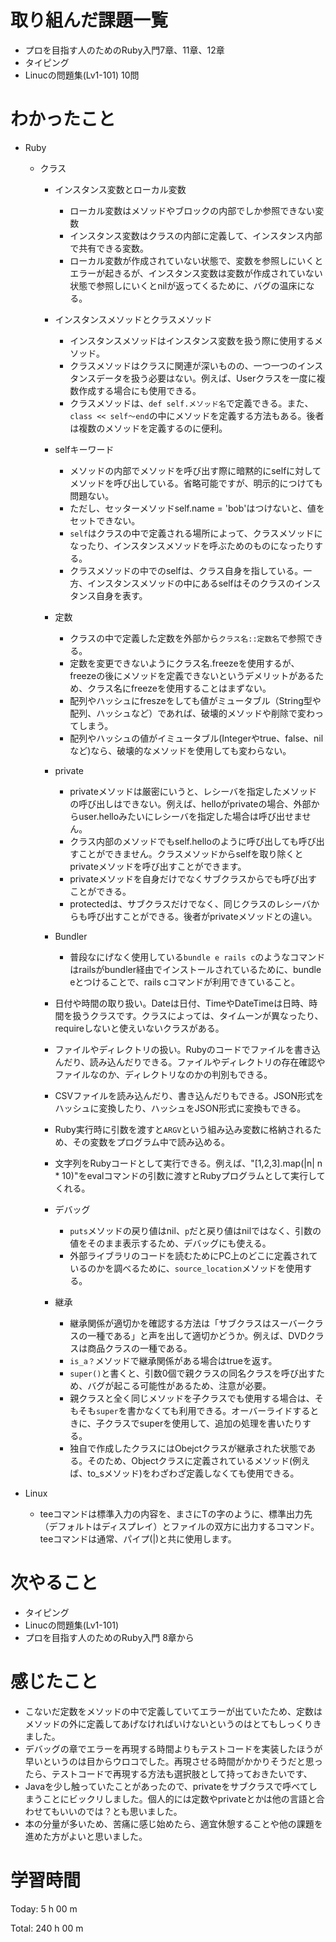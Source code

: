 # 取り組んだ課題一覧
- プロを目指す人のためのRuby入門7章、11章、12章
- タイピング
- Linucの問題集(Lv1-101) 10問

# わかったこと
- Ruby
    - クラス
        - インスタンス変数とローカル変数
            - ローカル変数はメソッドやブロックの内部でしか参照できない変数
            - インスタンス変数はクラスの内部に定義して、インスタンス内部で共有できる変数。
            - ローカル変数が作成されていない状態で、変数を参照しにいくとエラーが起きるが、インスタンス変数は変数が作成されていない状態で参照しにいくとnilが返ってくるために、バグの温床になる。

        - インスタンスメソッドとクラスメソッド
            - インスタンスメソッドはインスタンス変数を扱う際に使用するメソッド。
            - クラスメソッドはクラスに関連が深いものの、一つ一つのインスタンスデータを扱う必要はない。例えば、Userクラスを一度に複数作成する場合にも使用できる。
            - クラスメソッドは、`def self.メソッド名`で定義できる。また、`class << self〜end`の中にメソッドを定義する方法もある。後者は複数のメソッドを定義するのに便利。

        - selfキーワード
            - メソッドの内部でメソッドを呼び出す際に暗黙的にselfに対してメソッドを呼び出している。省略可能ですが、明示的につけても問題ない。
            - ただし、セッターメソッドself.name = 'bob'はつけないと、値をセットできない。
            - `self`はクラスの中で定義される場所によって、クラスメソッドになったり、インスタンスメソッドを呼ぶためのものになったりする。
            - クラスメソッドの中でのselfは、クラス自身を指している。一方、インスタンスメソッドの中にあるselfはそのクラスのインスタンス自身を表す。

        - 定数
            - クラスの中で定義した定数を外部から`クラス名::定数名`で参照できる。
            - 定数を変更できないようにクラス名.freezeを使用するが、freezeの後にメソッドを定義できないというデメリットがあるため、クラス名にfreezeを使用することはまずない。
            - 配列やハッシュにfreszeをしても値がミュータブル（String型や配列、ハッシュなど）であれば、破壊的メソッドや削除で変わってしまう。
            - 配列やハッシュの値がイミュータブル(Integerやtrue、false、nilなど)なら、破壊的なメソッドを使用しても変わらない。

        - private
            - privateメソッドは厳密にいうと、レシーバを指定したメソッドの呼び出しはできない。例えば、helloがprivateの場合、外部からuser.helloみたいにレシーバを指定した場合は呼び出せません。
            - クラス内部のメソッドでもself.helloのように呼び出しても呼び出すことができません。クラスメソッドからselfを取り除くとprivateメソッドを呼び出すことができます。
            - privateメソッドを自身だけでなくサブクラスからでも呼び出すことができる。
            - protectedは、サブクラスだけでなく、同じクラスのレシーバからも呼び出すことができる。後者がprivateメソッドとの違い。

        - Bundler
            - 普段なにげなく使用している`bundle e rails c`のようなコマンドはrailsがbundler経由でインストールされているために、bundle eとつけることで、rails cコマンドが利用できていること。

        - 日付や時間の取り扱い。Dateは日付、TimeやDateTimeは日時、時間を扱うクラスです。クラスによっては、タイムーンが異なったり、requireしないと使えいないクラスがある。

        - ファイルやディレクトリの扱い。Rubyのコードでファイルを書き込んだり、読み込んだりできる。ファイルやディレクトリの存在確認やファイルなのか、ディレクトリなのかの判別もできる。

        - CSVファイルを読み込んだり、書き込んだりもできる。JSON形式をハッシュに変換したり、ハッシュをJSON形式に変換もできる。

        - Ruby実行時に引数を渡すと`ARGV`という組み込み変数に格納されるため、その変数をプログラム中で読み込める。

        - 文字列をRubyコードとして実行できる。例えば、"[1,2,3].map(|n| n * 10)"をevalコマンドの引数に渡すとRubyプログラムとして実行してくれる。

        - デバッグ
            - `puts`メソッドの戻り値はnil、`p`だと戻り値はnilではなく、引数の値をそのまま表示するため、デバッグにも使える。
            - 外部ライブラリのコードを読むためにPC上のどこに定義されているのかを調べるために、`source_location`メソッドを使用する。

        - 継承
            - 継承関係が適切かを確認する方法は「サブクラスはスーバークラスの一種である」と声を出して適切かどうか。例えば、DVDクラスは商品クラスの一種である。
            - `is_a？`メソッドで継承関係がある場合はtrueを返す。
            - `super()`と書くと、引数0個で親クラスの同名クラスを呼び出すため、バグが起こる可能性があるため、注意が必要。
            - 親クラスと全く同じメソッドを子クラスでも使用する場合は、そもそも`super`を書かなくても利用できる。オーバーライドするときに、子クラスでsuperを使用して、追加の処理を書いたりする。
            - 独自で作成したクラスにはObejctクラスが継承された状態である。そのため、Objectクラスに定義されているメソッド(例えば、to_sメソッド)をわざわざ定義しなくても使用できる。
            

- Linux
    - teeコマンドは標準入力の内容を、まさにTの字のように、標準出力先（デフォルトはディスプレイ）とファイルの双方に出力するコマンド。teeコマンドは通常、パイプ(|)と共に使用します。

# 次やること
- タイピング
- Linucの問題集(Lv1-101)
- プロを目指す人のためのRuby入門 8章から 

# 感じたこと
- こないだ定数をメソッドの中で定義していてエラーが出ていたため、定数はメソッドの外に定義してあげなければいけないというのはとてもしっくりきました。
- デバッグの章でエラーを再現する時間よりもテストコードを実装したほうが早いというのは目からウロコでした。再現させる時間がかかりそうだと思ったら、テストコードで再現する方法も選択肢として持っておきたいです、
- Javaを少し触っていたことがあったので、privateをサブクラスで呼べてしまうことにビックリしました。個人的には定数やprivateとかは他の言語と合わせてもいいのでは？とも思いました。
- 本の分量が多いため、苦痛に感じ始めたら、適宜休憩することや他の課題を進めた方がよいと思いました。

# 学習時間
Today: 5 h 00 m

Total: 240 h 00 m












